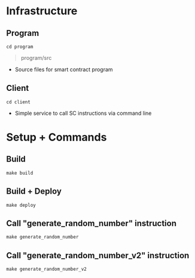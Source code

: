 # Infrastructure

## Program
`cd program`
> program/src
- Source files for smart contract program

## Client
`cd client`
- Simple service to call SC instructions via command line

# Setup + Commands

## Build

`make build`

## Build + Deploy

`make deploy`

## Call "generate_random_number" instruction

`make generate_random_number`

## Call "generate_random_number_v2" instruction

`make generate_random_number_v2`
